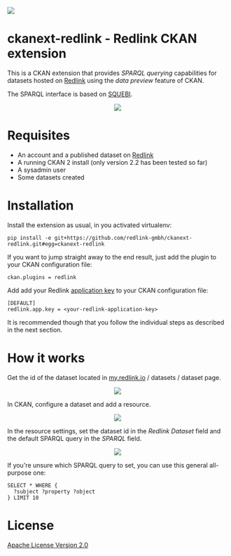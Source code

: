 <a href="http://redlink.co"><img src="http://redlink-gmbh.github.io/ckanext-redlink/images/banner.png" /></a>

ckanext-redlink - Redlink CKAN extension
===========================================================================

This is a CKAN extension that provides *SPARQL querying* capabilities for datasets
hosted on [Redlink](http://redlink.co) using the *data preview* feature of CKAN.

The SPARQL interface is based on [SQUEBI](https://github.com/tkurz/squebi).

<p align="center">
  <img src="http://redlink-gmbh.github.io/ckanext-redlink/images/ckanext-redlink-preview.png" />
</p>


Requisites
==========

* An account and a published dataset on [Redlink](https://my.redlink.io/)
* A running CKAN 2 install (only version 2.2 has been tested so far)
* A sysadmin user
* Some datasets created


Installation
============

Install the extension as usual, in you activated virtualenv:

    pip install -e git+https://github.com/redlink-gmbh/ckanext-redlink.git#egg=ckanext-redlink

If you want to jump straight away to the end result, just add the plugin to
your CKAN configuration file:

    ckan.plugins = redlink

Add add your Redlink [application key](http://dev.redlink.io/faq#get-key) to your CKAN configuration
file:

    [DEFAULT]
    redlink.app.key = <your-redlink-application-key>

It is recommended though that you follow the individual steps as described in
the next section.

How it works
============

Get the id of the dataset located in [my.redlink.io](https://my.redlink.io) / datasets / dataset page.

<p align="center">
  <img src="http://redlink-gmbh.github.io/ckanext-redlink/images/redlink-dataset-id.png" />
</p>

In CKAN, configure a dataset and add a resource.

<p align="center">
  <img src="http://redlink-gmbh.github.io/ckanext-redlink/images/ckan-add-new-resource.png" />
</p>

In the resource settings, set the dataset id in the *Redlink Dataset* field and the default SPARQL query in the *SPARQL* field.

<p align="center">
  <img src="http://redlink-gmbh.github.io/ckanext-redlink/images/redlink-resource.png" />
</p>

If you're unsure which SPARQL query to set, you can use this general all-purpose one:
```
SELECT * WHERE {
  ?subject ?property ?object
} LIMIT 10
```

License
=======

[Apache License Version 2.0](LICENSE.txt)
